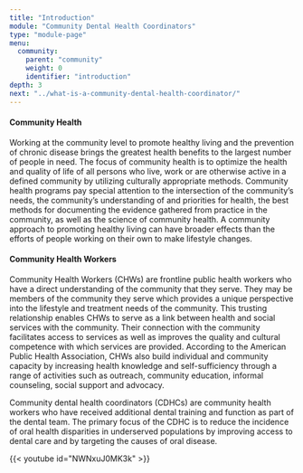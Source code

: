 ```yaml
---
title: "Introduction"
module: "Community Dental Health Coordinators"
type: "module-page"
menu:
  community:
    parent: "community"
    weight: 0
    identifier: "introduction"
depth: 3
next: "../what-is-a-community-dental-health-coordinator/"
---
```

<div class="pageblock"><h4>Community Health</h4>
<p>Working at the community level to promote healthy living and the prevention of chronic disease brings the greatest health benefits to the largest number of people in need.  The focus of community health is to optimize the health and quality of life of all persons who live, work or are otherwise active in a defined community by utilizing culturally appropriate methods.  Community health programs pay special attention to the intersection of the community’s needs, the community’s understanding of and priorities for health, the best methods for documenting the evidence gathered from practice in the community, as well as the science of community health. A community approach to promoting healthy living can have broader effects than the efforts of people working on their own to make lifestyle changes. </p>
<h4>Community Health Workers</h4>
<p>Community Health Workers (CHWs) are frontline public health workers who have a direct understanding of the community that they serve.  They may be members of the community they serve which provides a unique perspective into the lifestyle and treatment needs of the community.  This trusting relationship enables CHWs to serve as a link between health and social services with the community.  Their connection with the community facilitates access to services as well as improves the quality and cultural competence with which services are provided.  According to the American Public Health Association, CHWs also build individual and community capacity by increasing health knowledge and self-sufficiency through a range of activities such as outreach, community education, informal counseling, social support and advocacy.</p>
<p>Community dental health coordinators (CDHCs) are community health workers who have received additional dental training and function as part of the dental team.  The primary focus of the CDHC is to reduce the incidence of oral health disparities in underserved populations by improving access to dental care and by targeting the causes of oral disease.   </p>
</div><div class="pageblock">
{{< youtube id="NWNxuJ0MK3k" >}}</div>